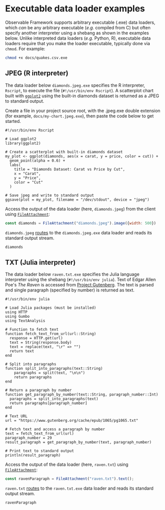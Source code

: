 # Executable data loader examples

Observable Framework supports arbitrary executable (.exe) data loaders, which _can_ be any arbitrary executable (_e.g._ compiled from C) but often specify another interpreter using a shebang as shown in the examples below. Unlike interpreted data loaders (_e.g._ Python, R), executable data loaders require that you make the loader executable, typically done via `chmod`. For example:

```sh
chmod +x docs/quakes.csv.exe
```

## JPEG (R interpreter)

The data loader below `diamonds.jpeg.exe` specifies the R interpreter, `Rscript`, to execute the file (`#!/usr/bin/env Rscript`). A scatterplot chart built with [`ggplot2`](https://ggplot2.tidyverse.org/) using the built-in diamonds dataset is returned as a JPEG to standard output.

Create a file in your project source root, with the .jpeg.exe double extension (for example, `docs/my-chart.jpeg.exe`), then paste the code below to get started.

```exe
#!/usr/bin/env Rscript

# Load ggplot2
library(ggplot2)

# Create a scatterplot with built-in diamonds dataset
my_plot <- ggplot(diamonds, aes(x = carat, y = price, color = cut)) +
  geom_point(alpha = 0.6) +
  labs(
    title = "Diamonds Dataset: Carat vs Price by Cut",
    x = "Carat",
    y = "Price",
    color = "Cut"
  )

# Save jpeg and write to standard output
ggsave(plot = my_plot, filename = "/dev/stdout", device = "jpeg")
```

Access the output of the data loader (here, `diamonds.jpeg`) from the client using [`FileAttachment`](../javascript/files):

```js echo
const diamonds = FileAttachment("diamonds.jpeg").image({width: 500})
```

`diamonds.jpeg` [routes](../loaders#routing) to the `diamonds.jpeg.exe` data loader and reads its standard output stream.

```js echo
diamonds
```

## TXT (Julia interpreter)

The data loader below `raven.txt.exe` specifies the Julia language interpreter using the shebang (`#!/usr/bin/env julia`). Text of Edgar Allen Poe's _The Raven_ is accessed from [Project Gutenberg](https://www.gutenberg.org/cache/epub/1065/pg1065.txt). The text is parsed and single paragraph (specified by number) is returned as text.

```exe
#!/usr/bin/env julia

# Load Julia packages (must be installed)
using HTTP
using Gumbo
using TextAnalysis

# Function to fetch text
function fetch_text_from_url(url::String)
  response = HTTP.get(url)
  text = String(response.body)
  text = replace(text, "\r" => "")
  return text
end

# Split into paragraphs
function split_into_paragraphs(text::String)
    paragraphs = split(text, "\n\n")
    return paragraphs
end

# Return a paragraph by number
function get_paragraph_by_number(text::String, paragraph_number::Int)
  paragraphs = split_into_paragraphs(text)
  return paragraphs[paragraph_number]
end

# Text URL
url = "https://www.gutenberg.org/cache/epub/1065/pg1065.txt"

# Fetch text and access a paragraph by number
text = fetch_text_from_url(url)
paragraph_number = 29
result_paragraph = get_paragraph_by_number(text, paragraph_number)

# Print text to standard output
println(result_paragraph)
```

Access the output of the data loader (here, `raven.txt`) using [`FileAttachment`](../javascript/files):

```js echo
const ravenParagraph = FileAttachment("raven.txt").text();
```

`raven.txt` [routes](../loaders#routing) to the `raven.txt.exe` data loader and reads its standard output stream.

```js echo
ravenParagraph
```
